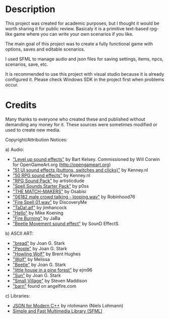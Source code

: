 # Description
This project was created for academic purposes, but I
thought it would be worth sharing it for public review.
Basicaly it is a primitive text-based rpg-like game
where you can write your own scenarios if you like.

The main goal of this project was to create a fully functional
game with options, saves and editable scenarios.

I used SFML to manage audio and json files for saving
settings, items, npcs, scenarios, save, etc.

It is recommended to use this project with visual studio
because it is already configured it. Please check
Windows SDK in the project first when problems occur.

# Credits	
Many thanks to everyone who created these and published without demanding any money for it.
These sources were sometimes modified or used to create new media.

Copyright/Attribution Notices:

a) Audio:
 - ["Level up sound effects"](https://opengameart.org/content/level-up-sound-effects) by Bart Kelsey. Commissioned by Will Corwin for OpenGameArt.org (http://opengameart.org)
 - ["51 UI sound effects (buttons, switches and clicks)"](https://opengameart.org/content/51-ui-sound-effects-buttons-switches-and-clicks) by Kenney.nl
 - ["50 RPG sound effects"](https://opengameart.org/content/50-rpg-sound-effects) by Kenney.nl
 - ["RPG Sound Pack"](https://opengameart.org/content/rpg-sound-pack) by artisticdude
 - ["Spell Sounds Starter Pack"](https://opengameart.org/content/spell-sounds-starter-pack) by p0ss
 - ["THE MATCH-MAKERS"](https://forums.rpgmakerweb.com/index.php?threads/sound-effects-pack-ogg-the-match-makers.73381/) by Osabisi
 - ["06182 male crowd talking - looping.wav"](https://freesound.org/people/Robinhood76/sounds/331627/) by Robinhood76
 - ["Fire Spell 01.wav"](https://freesound.org/people/DiscoveryME/sounds/275608/) by DiscoveryMe
 - ["TaDa!.aif"](https://freesound.org/people/jimhancock/sounds/256128/) by jimhancock
 - ["Hello"](http://soundbible.com/769-Hello.html) by Mike Koening
 - ["Fire Burning"](http://soundbible.com/1902-Fire-Burning.html) by JaBa
 - ["Beetle Movement sound effect"](https://www.youtube.com/watch?v=oj-mL2u2y50) by SounD EffectS

b) ASCII ART:
 - ["bread"](http://www.oocities.org/spunk1111/food.htm) by Joan G. Stark
 - ["People"](https://asciiart.website/index.php?art=people/other) by Joan G. Stark
 - ["Howling Wolf"](http://ascii.co.uk/art/wolf) by Brent Hughes
 - ["Wolf"](https://asciiart.website/index.php?art=animals/wolves) by Melissa
 - ["Beetle"](https://www.asciiart.eu/animals/insects/beetles) by Joan G. Stark
 - ["little house in a pine forest"](http://ascii.co.uk/art/forest) by ejm96
 - ["Sun"](https://www.asciiart.eu/nature/sun) by Joan G. Stark
 - ["Small Village"](https://www.asciiart.eu/buildings-and-places/cities) by Steven Maddison
 - ["barn"](http://www.angelfire.com/ca/mathcool/farm.html) found on angelfire.com
 
 c) Libraries:
 - [JSON for Modern C++](https://github.com/nlohmann/json) by nlohmann (Niels Lohmann)
 - [Simple and Fast Multimedia Library (SFML)](https://github.com/SFML/SFML)

